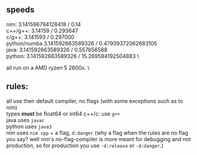 ## speeds
nim:         3.141596794128418   / 0.14 \
c++/g++:     3.14159             / 0.293647 \
c/g++:       3.141593            / 0.297000 \
python/numba 3.141592663589326   / 0.47939372062683105 \
java:        3.141592663589326   / 0.557656588 \
python:      3.141592663589326   / 15.269594192504883 \

all run on a AMD ryzen 5 2600x. \
## rules:
all use their default compiler, no flags (with some exceptions such as to nim) \
types **must** be float64 or int64
c++/c: use `g++` \
java uses `javac` \
python uses `java3` \
nim uses `nim cpp` + a flag, `d:danger` (why a flag when the rules are no flag you say? well nim's no-flag-compiler is more meant for debugging and not production, so for production you use `-d:release` or `-d:danger`.)
